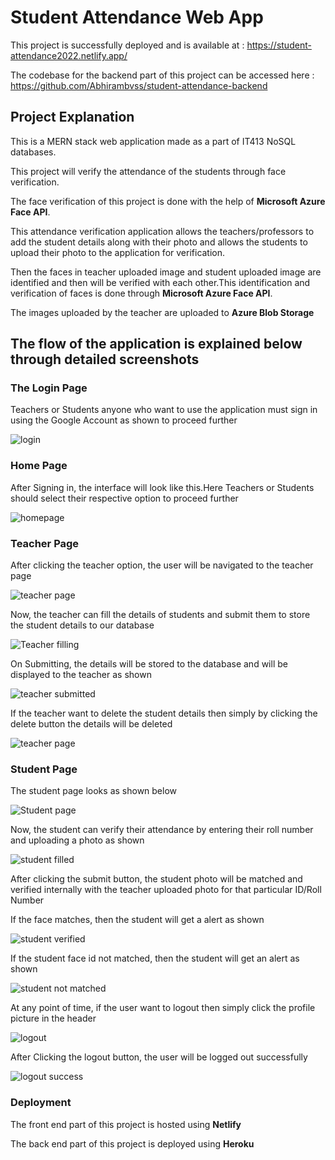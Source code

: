 # Student Attendance Web App

This project is successfully deployed and is available at : https://student-attendance2022.netlify.app/

The codebase for the backend part of this project can be accessed here : https://github.com/Abhirambvss/student-attendance-backend

## Project Explanation

This is a MERN stack web application made as a part of IT413 NoSQL databases.

This project will verify the attendance of the students through face verification.

The face verification of this project is done with the help of **Microsoft Azure Face API**.

This attendance verification application allows the teachers/professors to add the student details along with their photo and allows the students to upload their photo to the application for verification.

Then the faces in teacher uploaded image and student uploaded image are identified and then will be verified with each other.This identification and verification of faces is done through **Microsoft Azure Face API**.

The images uploaded by the teacher are uploaded to **Azure Blob Storage**

## The flow of the application is explained below through detailed screenshots 

### The Login Page

Teachers or Students anyone who want to use the application must sign in using the Google Account as shown to proceed further

![login](https://user-images.githubusercontent.com/67111658/164230897-2f9c4cb4-b338-4481-b54c-61ebbb5d9f14.PNG)

### Home Page

After Signing in, the interface will look like this.Here Teachers or Students should select their respective option to proceed further

![homepage](https://user-images.githubusercontent.com/67111658/164232187-109d61f6-1dd3-498c-8931-4ab09cb37a2a.PNG)

### Teacher Page

After clicking the teacher option, the user will be navigated to the teacher page

![teacher page](https://user-images.githubusercontent.com/67111658/164233598-d67b9459-c42a-4ba5-a70d-7b42dde070a9.PNG)

Now, the teacher can fill the details of students and submit them to store the student details to our database

![Teacher filling](https://user-images.githubusercontent.com/67111658/164234010-0afbb633-5828-4a88-9717-3956d571d8dc.PNG)

On Submitting, the details will be stored to the database and will be displayed to the teacher as shown

![teacher submitted](https://user-images.githubusercontent.com/67111658/164234316-9c191633-b75c-4f98-b8b0-fc57b9f5e936.PNG)

If the teacher want to delete the student details then simply by clicking the delete button the details will be deleted

![teacher page](https://user-images.githubusercontent.com/67111658/164233598-d67b9459-c42a-4ba5-a70d-7b42dde070a9.PNG)

### Student Page

The student page looks as shown below

![Student page](https://user-images.githubusercontent.com/67111658/164235008-71c00060-29b4-4c71-8479-eca85681a4aa.PNG)

Now, the student can verify their attendance by entering their roll number and uploading a photo as shown

![student filled](https://user-images.githubusercontent.com/67111658/164236285-bbdf2997-c493-4d71-85ab-2b6ec25ad0b9.PNG)

After clicking the submit button, the student photo will be matched and verified internally with the teacher uploaded photo for that particular ID/Roll Number

If the face matches, then the student will get a alert as shown 

![student verified](https://user-images.githubusercontent.com/67111658/164236988-27052646-e1a6-4e23-858d-ed19773b7427.PNG)

If the student face id not matched, then the student will get an alert as shown

![student not matched](https://user-images.githubusercontent.com/67111658/164237305-421b2e8f-c481-427f-b503-117f053a1327.PNG)

At any point of time, if the user want to logout then simply click the profile picture in the header

![logout](https://user-images.githubusercontent.com/67111658/164232531-77a3a979-505b-4ac8-b195-c2df35eb7f91.PNG)

After Clicking the logout button, the user will be logged out successfully

![logout success](https://user-images.githubusercontent.com/67111658/164232721-cef8641b-2345-4376-8f06-21273822efdd.PNG)

### Deployment

The front end part of this project is hosted using **Netlify**

The back end part of this project is deployed using **Heroku**
